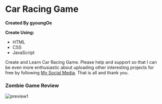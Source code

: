 # Car Racing Game
**Created By gyoungOe**

**Create Using:**
- HTML
- CSS
- JavaScript

Create and Learn Car Racing Game. Please help and support so that I can be even more enthusiastic about uploading other interesting projects for free by following
[My Social Media](https://www.instagram.com/wyesptr._).
That is all and thank you.


### Zombie Game Review
![preview1](previewzombiegame1.png)
